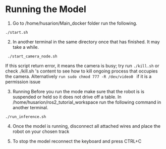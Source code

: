 
# Running the Model 
1. Go to /home/husarion/Main_docker folder run the following.
```
./start.sh
```
2. In another terminal in the same directory once that has finished. It may take a while. 
```
 ./start_camera_node.sh    
```
If this script return error, it means the camera is busy; try run ``./kill.sh`` or check ./kill.sh 's content to see how to kill ongoing process that occupies the camera. 
Alternatively ``run sudo chmod 777 -R /dev/video0 `` if it is a permission issue

3. Running 
Before you run the mode make sure that the robot is is suspended or held so it does not drive off a table. 
In /home/husarion/ros2_tutorial_workspace run the following command in another terminal. 
```
./run_inference.sh
```
4. Once the model is running, disconnect all attached wires and place the robot on your chosen track

5. To stop the model reconnect the keyboard and press CTRL+C 
